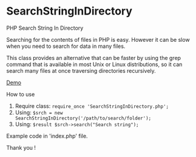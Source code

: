 # SearchStringInDirectory
PHP Search String In Directory

Searching for the contents of files in PHP is easy. However it can be slow when you need to search for data in many files.

This class provides an alternative that can be faster by using the grep command that is available in most Unix or Linux distributions, so it can search many files at once traversing directories recursively.

 [Demo](http://dev.bpotech.com.vn/search-engine/#read_me)

How to use
 1. Require class: `require_once 'SearchStringInDirectory.php';`
 2. Using: `$srch = new SearchStringInDirectory('/path/to/search/folder');`
 2. Using: `$result $srch->search("Search string");`

Example code in 'index.php' file.

Thank you !